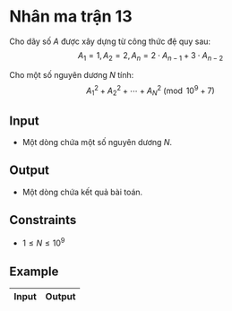# Nhân ma trận 13

Cho dãy số $A$ được xây dựng từ công thức đệ quy sau:
$$
A_1=1, A_2=2, A_n=2\cdot A_{n-1}+3\cdot A_{n-2}
$$

Cho một số nguyên dương $N$ tính:
$$
A_1^2+A_2^2+\cdots +A_N^2\pmod{10^9+7}
$$

## Input

- Một dòng chứa một số nguyên dương $N$.

## Output

- Một dòng chứa kết quả bài toán.

## Constraints

- $1\le N\le 10^9$

## Example

|Input|Output|
|-|-|
